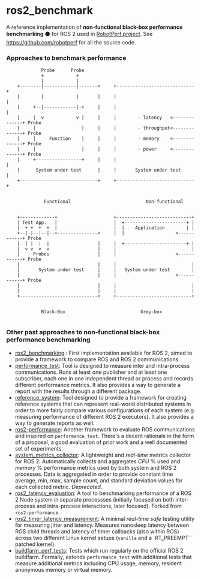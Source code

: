 # ros2_benchmark

A reference implementation of **non-functional black-box performance benchmarking** :black_circle: for ROS 2 used in [RobotPerf project](https://robotperf.org). See https://github.com/robotperf for all the source code.

### Approaches to benchmark performance

```
             Probe      Probe
             +            +
             |            |
    +--------|------------|-------+     +-----------------------------+
    |        |            |       |     |                             |
    |     +--|------------|-+     |     |                             |
    |     |  v            v |     |     |        - latency   <--------------+ Probe
    |     |                 |     |     |        - throughput<--------------+ Probe
    |     |     Function    |     |     |        - memory    <--------------+ Probe
    |     |                 |     |     |        - power     <--------------+ Probe
    |     +-----------------+     |     |                             |
    |      System under test      |     |       System under test     |
    +-----------------------------+     +-----------------------------+


              Functional                            Non-functional


    +-------------+                     +----------------------------+
    | Test App.   |                     |  +-----------------------+ |
    |  + +  +  +  |                     |  |    Application        | |
    +--|-|--|--|--+---------------+     |  |                   <------------+ Probe
    |  | |  |  |                  |     |  +-----------------------+ |
    |  v v  v  v                  |     |                            |
    |     Probes                  |     |                      <------------+ Probe
    |                             |     |                            |
    |       System under test     |     |   System under test        |
    |                             |     |                      <------------+ Probe
    |                             |     |                            |
    |                             |     |                            |
    +-----------------------------+     +----------------------------+


             Black-Box                            Grey-box


```

### Other past approaches to non-functional black-box performance benchmarking

- [ros2_benchmarking](https://github.com/piappl/ros2_benchmarking/) : First implementation available for ROS 2, aimed to provide a framework to compare ROS and ROS 2 communications.
- [performance_test](https://gitlab.com/ApexAI/performance_test/): Tool is designed to measure inter and intra-process communications. Runs at least one publisher and at least one subscriber, each one in one independent thread or process and records different performance metrics. It also provides a way to generate a report with the results through a different package.
- [reference_system](https://github.com/ros-realtime/reference-system/): Tool designed to provide a framework for creating reference systems that can represent real-world distributed systems in order to more fairly compare various configurations of each system (e.g. measuring performance of different ROS 2 executors). It also provides a way to generate reports as well.
- [ros2-performance](https://github.com/irobot-ros/ros2-performance/): Another framework to evaluate ROS communications and inspired on `performance_test`. There's a decent rationale in the form of a proposal, a good evaluation of prior work and a well documented set of experiments.
- [system_metrics_collector](https://github.com/ros-tooling/system_metrics_collector/): A lightweight and *real-time* metrics collector for ROS 2. Automatically collects and aggregates *CPU* % used and *memory* % performance metrics used by both system and ROS 2 processes. Data is aggregated in order to provide constant time average, min, max, sample count, and standard deviation values for each collected metric. *Deprecated*.
- [ros2_latency_evaluation](https://github.com/Barkhausen-Institut/ros2_latency_evaluation/): A tool to benchmarking performance of a ROS 2 Node system in separate processses (initially focused on both inter-process and intra-process interactions, later focused). Forked from `ros2-performance`.
- [ros2_timer_latency_measurement](https://github.com/hsgwa/ros2_timer_latency_measurement/):  A minimal *real-time safe* testing utility for measuring jitter and latency.  Measures nanosleep latency between ROS child threads and latency of timer callbacks (also within ROS) across two different Linux kernel setups (`vanilla` and a `RT_PREEMPT`` patched kernel).
- [buildfarm_perf_tests](https://github.com/ros2/buildfarm_perf_tests/): Tests which run regularly on the official ROS 2 buildfarm. Formally, extends `performance_test` with additional tests that measure additional metrics including CPU usage, memory, resident anonymous memory or virtual memory.